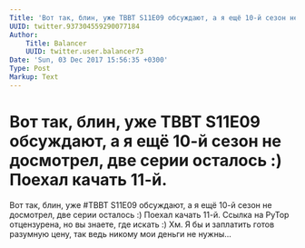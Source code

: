 ```yaml
---
Title: 'Вот так, блин, уже TBBT S11E09 обсуждают, а я ещё 10-й сезон не досмотрел, две серии осталось :) Поехал качать 11-й.'
UUID: twitter.937304559290077184
Author:
    Title: Balancer
    UUID: twitter.user.balancer73
Date: 'Sun, 03 Dec 2017 15:56:35 +0300'
Type: Post
Markup: Text
---
```


# Вот так, блин, уже TBBT S11E09 обсуждают, а я ещё 10-й сезон не досмотрел, две серии осталось :) Поехал качать 11-й.

Вот так, блин, уже #TBBT S11E09 обсуждают, а я ещё 10-й
сезон не досмотрел, две серии осталось :) Поехал качать
11-й. Ссылка на РуТор отцензурена, но вы знаете, где искать
:) Хм. Я бы и заплатить готов разумную цену, так ведь никому
мои деньги не нужны...